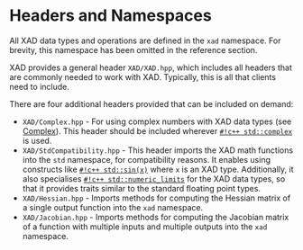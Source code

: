 # Headers and Namespaces

All XAD data types and operations are defined in the `xad` namespace.
For brevity, this namespace has been omitted in the reference section.

XAD provides a general header `XAD/XAD.hpp`,
which includes all headers that are commonly needed to work with XAD.
Typically, this is all that clients need to include.

There are four additional headers provided that can be included on demand:

* `XAD/Complex.hpp` - For using complex numbers with XAD data types
  (see [Complex](complex.md)).
  This header should be included wherever [`#!c++ std::complex`](https://en.cppreference.com/w/cpp/numeric/complex) is used.
* `XAD/StdCompatibility.hpp` - This header imports the XAD math functions
  into the `std` namespace, for compatibility reasons.
  It enables using constructs like [`#!c++ std::sin(x)`](https://en.cppreference.com/w/cpp/numeric/math/sin) where `x` is an XAD type.
  Additionally, it also specialises [`#!c++ std::numeric_limits`](https://en.cppreference.com/w/cpp/types/numeric_limits) for the XAD data types,
  so that it provides traits similar to the standard floating point types.
* `XAD/Hessian.hpp` - Imports methods for computing the Hessian matrix of a
  single output function into the `xad` namespace.
* `XAD/Jacobian.hpp` - Imports methods for computing the Jacobian matrix of a
  function with multiple inputs and multiple outputs into the `xad` namespace.
